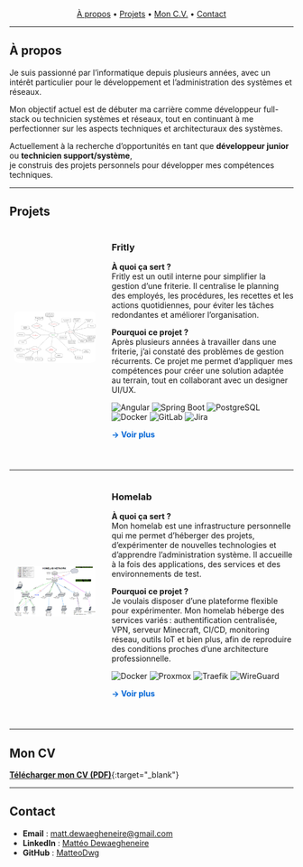 <!-- Navbar -->
<p align="center">
  <a href="#a-propos">À propos</a> •
  <a href="#projets">Projets</a> •
  <a href="#mon-cv">Mon C.V.</a> •
  <a href="#contact">Contact</a>
</p>

---

## À propos
Je suis passionné par l’informatique depuis plusieurs années, avec un intérêt particulier pour le développement et l’administration des systèmes et réseaux.

Mon objectif actuel est de débuter ma carrière comme développeur full-stack ou technicien systèmes et réseaux, tout en continuant à me perfectionner sur les aspects techniques et architecturaux des systèmes.

Actuellement à la recherche d’opportunités en tant que **développeur junior** ou **technicien support/système**,  
je construis des projets personnels pour développer mes compétences techniques.

---

## Projets

<div style="display: flex; align-items: center; margin-bottom: 40px;">
  <!-- IMAGE -->
  <div style="flex: 1; text-align: center;">
    <img src="images/fritly_functionnalities.png" alt="Schéma Fritly" style="max-width: 90%; border-radius: 8px;">
  </div>

  <!-- TEXTE -->
  <div style="flex: 2; padding-left: 20px;">
    <h3>Fritly</h3>
    <p><strong>À quoi ça sert ?</strong><br>
    Fritly est un outil interne pour simplifier la gestion d’une friterie. Il centralise le planning des employés, les procédures, les recettes et les actions quotidiennes, pour éviter les tâches redondantes et améliorer l’organisation.</p>
    <p><strong>Pourquoi ce projet ?</strong><br>
    Après plusieurs années à travailler dans une friterie, j’ai constaté des problèmes de gestion récurrents. Ce projet me permet d’appliquer mes compétences pour créer une solution adaptée au terrain, tout en collaborant avec un designer UI/UX.</p>
    <!-- BADGES -->
    <div>
      <img src="https://img.shields.io/badge/Angular-000000?logo=angular&logoColor=white" alt="Angular" />
      <img src="https://img.shields.io/badge/Spring_Boot-000000?logo=springboot&logoColor=white" alt="Spring Boot" />
      <img src="https://img.shields.io/badge/PostgreSQL-000000?logo=postgresql&logoColor=white" alt="PostgreSQL" />
      <img src="https://img.shields.io/badge/Docker-000000?logo=docker&logoColor=white" alt="Docker" />
      <img src="https://img.shields.io/badge/GitLab-000000?logo=gitlab&logoColor=white" alt="GitLab" />
      <img src="https://img.shields.io/badge/Jira-000000?logo=jira&logoColor=white" alt="Jira">
    </div>
    <!-- LIEN VOIR PLUS -->
    <p><a href="/fritly" style="font-weight: bold; text-decoration: none; color: #0366d6;">→ Voir plus</a></p>
  </div>
</div>

---

<div style="display: flex; align-items: center; margin-bottom: 40px;">
  <!-- IMAGE -->
  <div style="flex: 1; text-align: center;">
    <img src="images/homelab_schema.png" alt="Schéma Homelab" style="max-width: 90%; border-radius: 8px;">
  </div>

  <!-- TEXTE -->
  <div style="flex: 2; padding-left: 20px;">
    <h3>Homelab</h3>
    <p><strong>À quoi ça sert ?</strong><br>
    Mon homelab est une infrastructure personnelle qui me permet d’héberger des projets, d’expérimenter de nouvelles technologies et d’apprendre l’administration système. Il accueille à la fois des applications, des services et des environnements de test.</p>
    <p><strong>Pourquoi ce projet ?</strong><br>
    Je voulais disposer d’une plateforme flexible pour expérimenter. Mon homelab héberge des services variés : authentification centralisée, VPN, serveur Minecraft, CI/CD, monitoring réseau, outils IoT et bien plus, afin de reproduire des conditions proches d’une architecture professionnelle.</p>
    <!-- BADGES -->
    <div>
      <img src="https://img.shields.io/badge/Docker-000000?logo=docker&logoColor=white" alt="Docker" />
      <img src="https://img.shields.io/badge/Proxmox-000000?logo=proxmox&logoColor=white" alt="Proxmox" />
      <img src="https://img.shields.io/badge/Traefik-000000?logo=traefik&logoColor=white" alt="Traefik" />
      <img src="https://img.shields.io/badge/WireGuard-000000?logo=wireguard&logoColor=white" alt="WireGuard" />
    </div>
    <!-- LIEN VOIR PLUS -->
    <p><a href="/homelab" style="font-weight: bold; text-decoration: none; color: #0366d6;">→ Voir plus</a></p>
  </div>
</div>


---

## Mon CV
[**Télécharger mon CV (PDF)**](assets/Curriculum_Mattéo_2025_job_developpeur_fullstack.pdf){:target="_blank"}

---

## Contact
- **Email** : matt.dewaegheneire@gmail.com
- **LinkedIn** : [Mattéo Dewaegheneire](https://www.linkedin.com/in/matt%C3%A9o-dewaegheneire-9a541629a/)  
- **GitHub** : [MatteoDwg](https://github.com/MatteoDwg)
